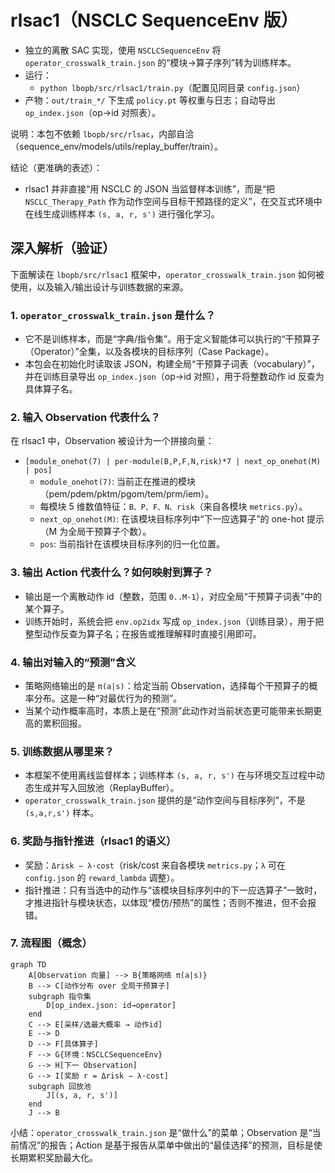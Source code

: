 # rlsac1（NSCLC SequenceEnv 版）

- 独立的离散 SAC 实现，使用 `NSCLCSequenceEnv` 将 `operator_crosswalk_train.json` 的“模块→算子序列”转为训练样本。
- 运行：
  - `python lbopb/src/rlsac1/train.py`（配置见同目录 `config.json`）
- 产物：`out/train_*/` 下生成 `policy.pt` 等权重与日志；自动导出 `op_index.json`（op→id 对照表）。

说明：本包不依赖 `lbopb/src/rlsac`，内部自洽（sequence_env/models/utils/replay_buffer/train）。

结论（更准确的表述）：

- rlsac1 并非直接“用 NSCLC 的 JSON 当监督样本训练”，而是“把 `NSCLC_Therapy_Path` 作为动作空间与目标干预路径的定义”，在交互式环境中在线生成训练样本 `(s, a, r, s')` 进行强化学习。

## 深入解析（验证）

下面解读在 `lbopb/src/rlsac1` 框架中，`operator_crosswalk_train.json` 如何被使用，以及输入/输出设计与训练数据的来源。

### 1. `operator_crosswalk_train.json` 是什么？

- 它不是训练样本，而是“字典/指令集”。用于定义智能体可以执行的“干预算子（Operator）”全集，以及各模块的目标序列（Case Package）。
- 本包会在初始化时读取该 JSON，构建全局“干预算子词表（vocabulary）”，并在训练目录导出 `op_index.json`（op→id 对照），用于将整数动作 id 反查为具体算子名。

### 2. 输入 Observation 代表什么？

在 rlsac1 中，Observation 被设计为一个拼接向量：

- `[module_onehot(7) | per-module(B,P,F,N,risk)*7 | next_op_onehot(M) | pos]`
  - `module_onehot(7)`: 当前正在推进的模块（pem/pdem/pktm/pgom/tem/prm/iem）。
  - 每模块 5 维数值特征：`B、P、F、N、risk`（来自各模块 `metrics.py`）。
  - `next_op_onehot(M)`: 在该模块目标序列中“下一应选算子”的 one-hot 提示（M 为全局干预算子个数）。
  - `pos`: 当前指针在该模块目标序列的归一化位置。

### 3. 输出 Action 代表什么？如何映射到算子？

- 输出是一个离散动作 id（整数，范围 `0..M-1`），对应全局“干预算子词表”中的某个算子。
- 训练开始时，系统会把 `env.op2idx` 写成 `op_index.json`（训练目录），用于把整型动作反查为算子名；在报告或推理解释时直接引用即可。

### 4. 输出对输入的“预测”含义

- 策略网络输出的是 `π(a|s)`：给定当前 Observation，选择每个干预算子的概率分布。这是一种“对最优行为的预测”。
- 当某个动作概率高时，本质上是在“预测”此动作对当前状态更可能带来长期更高的累积回报。

### 5. 训练数据从哪里来？

- 本框架不使用离线监督样本；训练样本 `(s, a, r, s')` 在与环境交互过程中动态生成并写入回放池（ReplayBuffer）。
- `operator_crosswalk_train.json` 提供的是“动作空间与目标序列”，不是 `(s,a,r,s')` 样本。

### 6. 奖励与指针推进（rlsac1 的语义）

- 奖励：`Δrisk − λ·cost`（risk/cost 来自各模块 `metrics.py`；`λ` 可在 `config.json` 的 `reward_lambda` 调整）。
- 指针推进：只有当选中的动作与“该模块目标序列中的下一应选算子”一致时，才推进指针与模块状态，以体现“模仿/预热”的属性；否则不推进，但不会报错。

### 7. 流程图（概念）

```mermaid
graph TD
    A[Observation 向量] --> B{策略网络 π(a|s)}
    B --> C[动作分布 over 全局干预算子]
    subgraph 指令集
        D[op_index.json: id→operator]
    end
    C --> E[采样/选最大概率 → 动作id]
    E --> D
    D --> F[具体算子]
    F --> G{环境：NSCLCSequenceEnv}
    G --> H[下一 Observation]
    G --> I[奖励 r = Δrisk − λ·cost]
    subgraph 回放池
        J[(s, a, r, s')]
    end
    J --> B
```

小结：`operator_crosswalk_train.json` 是“做什么”的菜单；Observation 是“当前情况”的报告；Action 是基于报告从菜单中做出的“最佳选择”的预测，目标是使长期累积奖励最大化。
